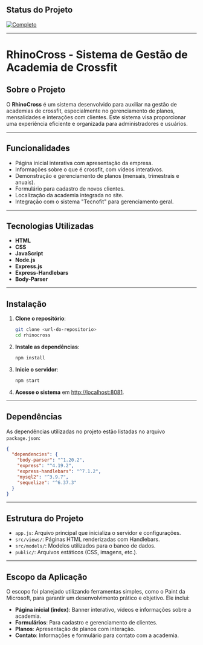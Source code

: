 ## Status do Projeto

[![Completo](https://img.shields.io/badge/Projeto-Completo-green)](#)

---

# RhinoCross - Sistema de Gestão de Academia de Crossfit

## Sobre o Projeto

O **RhinoCross** é um sistema desenvolvido para auxiliar na gestão de academias de crossfit, especialmente no gerenciamento de planos, mensalidades e interações com clientes. Este sistema visa proporcionar uma experiência eficiente e organizada para administradores e usuários.

---

## Funcionalidades

- Página inicial interativa com apresentação da empresa.
- Informações sobre o que é crossfit, com vídeos interativos.
- Demonstração e gerenciamento de planos (mensais, trimestrais e anuais).
- Formulário para cadastro de novos clientes.
- Localização da academia integrada no site.
- Integração com o sistema "Tecnofit" para gerenciamento geral.

---

## Tecnologias Utilizadas

- **HTML**
- **CSS**
- **JavaScript**
- **Node.js**
- **Express.js**
- **Express-Handlebars**
- **Body-Parser**

---

## Instalação

1. **Clone o repositório**:
   ```bash
   git clone <url-do-repositorio>
   cd rhinocross
   ```

2. **Instale as dependências**:
   ```bash
   npm install
   ```

3. **Inicie o servidor**:
   ```bash
   npm start
   ```

4. **Acesse o sistema** em [http://localhost:8081](http://localhost:8081).

---

## Dependências

As dependências utilizadas no projeto estão listadas no arquivo `package.json`:

```json
{
  "dependencies": {
    "body-parser": "^1.20.2",
    "express": "^4.19.2",
    "express-handlebars": "^7.1.2",
    "mysql2": "^3.9.7",
    "sequelize": "^6.37.3"
  }
}
```

---

## Estrutura do Projeto

- `app.js`: Arquivo principal que inicializa o servidor e configurações.
- `src/views/`: Páginas HTML renderizadas com Handlebars.
- `src/models/`: Modelos utilizados para o banco de dados.
- `public/`: Arquivos estáticos (CSS, imagens, etc.).

---

## Escopo da Aplicação

O escopo foi planejado utilizando ferramentas simples, como o Paint da Microsoft, para garantir um desenvolvimento prático e objetivo. Ele inclui:

- **Página inicial (index)**: Banner interativo, vídeos e informações sobre a academia.
- **Formulários**: Para cadastro e gerenciamento de clientes.
- **Planos**: Apresentação de planos com interação.
- **Contato**: Informações e formulário para contato com a academia.
